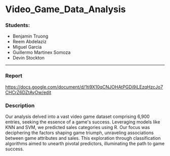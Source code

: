 # Video_Game_Data_Analysis
### Students:
 - Benjamin Truong
 - Reem Abdelaziz
 - Miguel Garcia
 - Guillermo Martinex Somoza
 - Devin Stockton
__________________________________________________________________________________________________________________
### Report
   https://docs.google.com/document/d/1ti9X10qCNJOHAtPGDi9iLEzqHzcJo7CHCrZ6DZtAyOw/edit

### Description
Our analysis delved into a vast video game dataset comprising 6,900 entries, seeking the essence of a game's success. Leveraging models like KNN and SVM, we predicted sales categories using R. Our focus was deciphering the factors shaping game triumph, unraveling associations between game attributes and sales. This exploration through classification algorithms aimed to unearth pivotal predictors, illuminating the path to game success.
